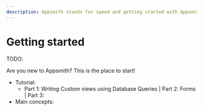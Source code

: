 ```yaml
---
description: Appsmith stands for speed and getting started with Appsmith is just as fast.
---
```


# Getting started

TODO:

Are you new to Appsmith? This is the place to start!

* Tutorial: 
  * Part 1: Writing Custom views using Database Queries \| Part 2: Forms \| Part 3: 
* Main concepts: 

